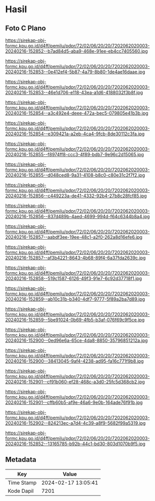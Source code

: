 # Hasil

## Foto C Plano

https://sirekap-obj-formc.kpu.go.id/d4ff/pemilu/pdpr/72/02/06/20/20/7202062020003-20240216-152852--b7ad84d5-aba9-468e-91ee-eb4cc7405560.jpg

https://sirekap-obj-formc.kpu.go.id/d4ff/pemilu/pdpr/72/02/06/20/20/7202062020003-20240216-152853--0e412ef4-5b87-4a79-8b80-1de4ae16daae.jpg

https://sirekap-obj-formc.kpu.go.id/d4ff/pemilu/pdpr/72/02/06/20/20/7202062020003-20240216-152853--46e1d706-e118-43ea-a1d6-4188032f3b8f.jpg

https://sirekap-obj-formc.kpu.go.id/d4ff/pemilu/pdpr/72/02/06/20/20/7202062020003-20240216-152854--a3c492e4-deee-472a-bec5-079805e41b3b.jpg

https://sirekap-obj-formc.kpu.go.id/d4ff/pemilu/pdpr/72/02/06/20/20/7202062020003-20240216-152854--e309421a-a2eb-4ca4-9fcb-8de30112c3fa.jpg

https://sirekap-obj-formc.kpu.go.id/d4ff/pemilu/pdpr/72/02/06/20/20/7202062020003-20240216-152855--f8974ff8-ccc3-4f89-bdb7-9e96c2d15065.jpg

https://sirekap-obj-formc.kpu.go.id/d4ff/pemilu/pdpr/72/02/06/20/20/7202062020003-20240216-152855--d048ced8-9a31-4108-b8c0-c80e31c2f7f2.jpg

https://sirekap-obj-formc.kpu.go.id/d4ff/pemilu/pdpr/72/02/06/20/20/7202062020003-20240216-152856--c449223a-de41-4332-92b4-27b8c28fcf85.jpg

https://sirekap-obj-formc.kpu.go.id/d4ff/pemilu/pdpr/72/02/06/20/20/7202062020003-20240216-152856--837d489b-4aed-4699-994d-f64c6344b8a4.jpg

https://sirekap-obj-formc.kpu.go.id/d4ff/pemilu/pdpr/72/02/06/20/20/7202062020003-20240216-152857--aabdf3ee-19ee-48c1-a2f0-262a8d16efe6.jpg

https://sirekap-obj-formc.kpu.go.id/d4ff/pemilu/pdpr/72/02/06/20/20/7202062020003-20240216-152857--af3b4221-8643-4b68-89f4-6a37fda2639c.jpg

https://sirekap-obj-formc.kpu.go.id/d4ff/pemilu/pdpr/72/02/06/20/20/7202062020003-20240216-152858--519c1587-6126-49f3-91e7-6c92d37718f1.jpg

https://sirekap-obj-formc.kpu.go.id/d4ff/pemilu/pdpr/72/02/06/20/20/7202062020003-20240216-152859--ab10c31b-b340-4df7-9777-5f89a2ba7d89.jpg

https://sirekap-obj-formc.kpu.go.id/d4ff/pemilu/pdpr/72/02/06/20/20/7202062020003-20240216-152859--5be91024-0b69-4fb5-b3af-076f69c9f5ce.jpg

https://sirekap-obj-formc.kpu.go.id/d4ff/pemilu/pdpr/72/02/06/20/20/7202062020003-20240216-152900--0ed96e6a-65ce-4da8-8850-35796851212a.jpg

https://sirekap-obj-formc.kpu.go.id/d4ff/pemilu/pdpr/72/02/06/20/20/7202062020003-20240216-152900--38413045-9af4-4238-ad95-fa16c771f9b8.jpg

https://sirekap-obj-formc.kpu.go.id/d4ff/pemilu/pdpr/72/02/06/20/20/7202062020003-20240216-152901--cf91b060-ef28-468c-a3d0-25fc5d368cb2.jpg

https://sirekap-obj-formc.kpu.go.id/d4ff/pemilu/pdpr/72/02/06/20/20/7202062020003-20240216-152901--cffb60b5-af9e-46a6-9e0b-164ade76f91b.jpg

https://sirekap-obj-formc.kpu.go.id/d4ff/pemilu/pdpr/72/02/06/20/20/7202062020003-20240216-152902--824213ec-a7d4-4c39-a8f9-5682f99a5319.jpg

https://sirekap-obj-formc.kpu.go.id/d4ff/pemilu/pdpr/72/02/06/20/20/7202062020003-20240216-152852--13165785-b92b-44c1-bd30-803d1070b9f5.jpg


## Metadata

| Key        | Value               |
| ---------- | ------------------- |
| Time Stamp | 2024-02-17 13:05:41 |
| Kode Dapil | 7201                |



